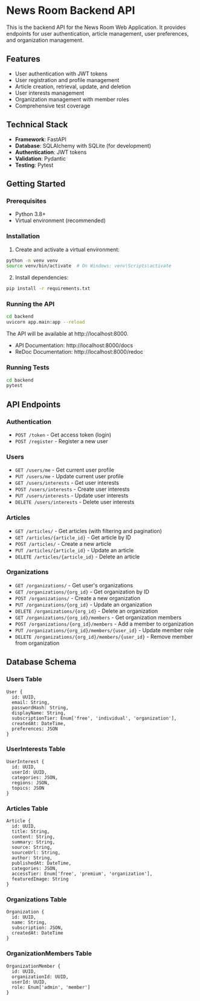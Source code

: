 # News Room Backend API

This is the backend API for the News Room Web Application. It provides endpoints for user authentication, article management, user preferences, and organization management.

## Features

- User authentication with JWT tokens
- User registration and profile management
- Article creation, retrieval, update, and deletion
- User interests management
- Organization management with member roles
- Comprehensive test coverage

## Technical Stack

- **Framework**: FastAPI
- **Database**: SQLAlchemy with SQLite (for development)
- **Authentication**: JWT tokens
- **Validation**: Pydantic
- **Testing**: Pytest

## Getting Started

### Prerequisites

- Python 3.8+
- Virtual environment (recommended)

### Installation

1. Create and activate a virtual environment:

```bash
python -m venv venv
source venv/bin/activate  # On Windows: venv\Scripts\activate
```

2. Install dependencies:

```bash
pip install -r requirements.txt
```

### Running the API

```bash
cd backend
uvicorn app.main:app --reload
```

The API will be available at http://localhost:8000.

- API Documentation: http://localhost:8000/docs
- ReDoc Documentation: http://localhost:8000/redoc

### Running Tests

```bash
cd backend
pytest
```

## API Endpoints

### Authentication

- `POST /token` - Get access token (login)
- `POST /register` - Register a new user

### Users

- `GET /users/me` - Get current user profile
- `PUT /users/me` - Update current user profile
- `GET /users/interests` - Get user interests
- `POST /users/interests` - Create user interests
- `PUT /users/interests` - Update user interests
- `DELETE /users/interests` - Delete user interests

### Articles

- `GET /articles/` - Get articles (with filtering and pagination)
- `GET /articles/{article_id}` - Get article by ID
- `POST /articles/` - Create a new article
- `PUT /articles/{article_id}` - Update an article
- `DELETE /articles/{article_id}` - Delete an article

### Organizations

- `GET /organizations/` - Get user's organizations
- `GET /organizations/{org_id}` - Get organization by ID
- `POST /organizations/` - Create a new organization
- `PUT /organizations/{org_id}` - Update an organization
- `DELETE /organizations/{org_id}` - Delete an organization
- `GET /organizations/{org_id}/members` - Get organization members
- `POST /organizations/{org_id}/members` - Add a member to organization
- `PUT /organizations/{org_id}/members/{user_id}` - Update member role
- `DELETE /organizations/{org_id}/members/{user_id}` - Remove member from organization

## Database Schema

### Users Table

```
User {
  id: UUID,
  email: String,
  passwordHash: String,
  displayName: String,
  subscriptionTier: Enum['free', 'individual', 'organization'],
  createdAt: DateTime,
  preferences: JSON
}
```

### UserInterests Table

```
UserInterest {
  id: UUID,
  userId: UUID,
  categories: JSON,
  regions: JSON,
  topics: JSON
}
```

### Articles Table

```
Article {
  id: UUID,
  title: String,
  content: String,
  summary: String,
  source: String,
  sourceUrl: String,
  author: String,
  publishedAt: DateTime,
  categories: JSON,
  accessTier: Enum['free', 'premium', 'organization'],
  featuredImage: String
}
```

### Organizations Table

```
Organization {
  id: UUID,
  name: String,
  subscription: JSON,
  createdAt: DateTime
}
```

### OrganizationMembers Table

```
OrganizationMember {
  id: UUID,
  organizationId: UUID,
  userId: UUID,
  role: Enum['admin', 'member']
}
```

